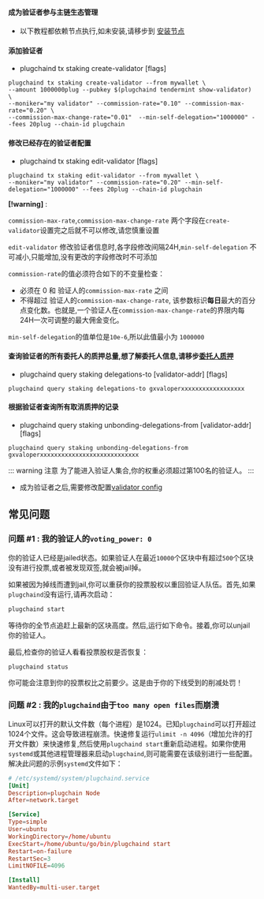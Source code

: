 #### 成为验证者参与主链生态管理

- 以下教程都依赖节点执行,如未安装,请移步到 [安装节点](../installation.md)

#### 添加验证者
* plugchaind tx staking create-validator [flags]
```shell
plugchaind tx staking create-validator --from mywallet \
--amount 1000000plug --pubkey $(plugchaind tendermint show-validator) \
--moniker="my validator" --commission-rate="0.10" --commission-max-rate="0.20" \
--commission-max-change-rate="0.01"  --min-self-delegation="1000000" --fees 20plug --chain-id plugchain
```
#### 修改已经存在的验证者配置
* plugchaind tx staking edit-validator [flags]
```shell
plugchaind tx staking edit-validator --from mywallet \
--moniker="my validator" --commission-rate="0.20" --min-self-delegation="1000000" --fees 20plug --chain-id plugchain
```
**[!warning]** : 

`commission-max-rate`,`commission-max-change-rate` 两个字段在`create-validator`设置完之后就不可以修改,请您慎重设置

`edit-validator` 修改验证者信息时,各字段修改间隔24H,`min-self-delegation` 不可减小,只能增加,没有更改的字段修改时不可添加

`commission-rate`的值必须符合如下的不变量检查：

+ 必须在 0 和 验证人的`commission-max-rate` 之间
+ 不得超过 验证人的`commission-max-change-rate`, 该参数标识**每日**最大的百分点变化数。也就是,一个验证人在`commission-max-change-rate`的界限内每24H一次可调整的最大佣金变化。

`min-self-delegation`的值单位是`10e-6`,所以此值最小为 `1000000`


#### 查询验证者的所有委托人的质押总量,想了解委托人信息,请移步[委托人质押](../delegators/delegator-setup.md)
* plugchaind query staking delegations-to [validator-addr] [flags]
```shell
plugchaind query staking delegations-to gxvaloperxxxxxxxxxxxxxxxxxx  
```

#### 根据验证者查询所有取消质押的记录
*  plugchaind query staking unbonding-delegations-from [validator-addr] [flags]
```shell
plugchaind query staking unbonding-delegations-from gxvaloperxxxxxxxxxxxxxxxxxxxxxxxxxxxx  
```


::: warning 注意
为了能进入验证人集合,你的权重必须超过第100名的验证人。
:::

- 成为验证者之后,需要修改配置[validator config](../node/README.md)


## 常见问题

### 问题 #1 : 我的验证人的`voting_power: 0`

你的验证人已经是jailed状态。如果验证人在最近`10000`个区块中有超过`500`个区块没有进行投票,或者被发现双签,就会被jail掉。

如果被因为掉线而遭到jail,你可以重获你的投票股权以重回验证人队伍。首先,如果`plugchaind`没有运行,请再次启动：

```bash
plugchaind start
```

等待你的全节点追赶上最新的区块高度。然后,运行如下命令。接着,你可以unjail你的验证人。

最后,检查你的验证人看看投票股权是否恢复：

```bash
plugchaind status
```

你可能会注意到你的投票权比之前要少。这是由于你的下线受到的削减处罚！


### 问题 #2 : 我的`plugchaind`由于`too many open files`而崩溃

Linux可以打开的默认文件数（每个进程）是1024。已知`plugchaind`可以打开超过1024个文件。这会导致进程崩溃。快速修复运行`ulimit -n 4096`（增加允许的打开文件数）来快速修复,然后使用`plugchaind start`重新启动进程。如果你使用`systemd`或其他进程管理器来启动`plugchaind`,则可能需要在该级别进行一些配置。解决此问题的示例`systemd`文件如下：

```toml
# /etc/systemd/system/plugchaind.service
[Unit]
Description=plugchain Node
After=network.target

[Service]
Type=simple
User=ubuntu
WorkingDirectory=/home/ubuntu
ExecStart=/home/ubuntu/go/bin/plugchaind start
Restart=on-failure
RestartSec=3
LimitNOFILE=4096

[Install]
WantedBy=multi-user.target
```
